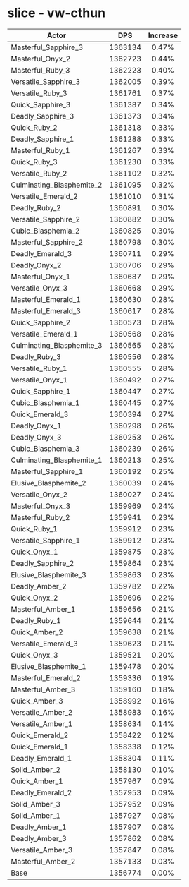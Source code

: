 # slice - vw-cthun
| Actor | DPS | Increase |
|---|:---:|:---:|
|Masterful_Sapphire_3|1363134|0.47%|
|Masterful_Onyx_2|1362723|0.44%|
|Masterful_Ruby_3|1362223|0.40%|
|Versatile_Sapphire_3|1362005|0.39%|
|Versatile_Ruby_3|1361761|0.37%|
|Quick_Sapphire_3|1361387|0.34%|
|Deadly_Sapphire_3|1361373|0.34%|
|Quick_Ruby_2|1361318|0.33%|
|Deadly_Sapphire_1|1361288|0.33%|
|Masterful_Ruby_1|1361267|0.33%|
|Quick_Ruby_3|1361230|0.33%|
|Versatile_Ruby_2|1361102|0.32%|
|Culminating_Blasphemite_2|1361095|0.32%|
|Versatile_Emerald_2|1361010|0.31%|
|Deadly_Ruby_2|1360891|0.30%|
|Versatile_Sapphire_2|1360882|0.30%|
|Cubic_Blasphemia_2|1360825|0.30%|
|Masterful_Sapphire_2|1360798|0.30%|
|Deadly_Emerald_3|1360711|0.29%|
|Deadly_Onyx_2|1360706|0.29%|
|Masterful_Onyx_1|1360687|0.29%|
|Versatile_Onyx_3|1360668|0.29%|
|Masterful_Emerald_1|1360630|0.28%|
|Masterful_Emerald_3|1360617|0.28%|
|Quick_Sapphire_2|1360573|0.28%|
|Versatile_Emerald_1|1360568|0.28%|
|Culminating_Blasphemite_3|1360565|0.28%|
|Deadly_Ruby_3|1360556|0.28%|
|Versatile_Ruby_1|1360555|0.28%|
|Versatile_Onyx_1|1360492|0.27%|
|Quick_Sapphire_1|1360447|0.27%|
|Cubic_Blasphemia_1|1360445|0.27%|
|Quick_Emerald_3|1360394|0.27%|
|Deadly_Onyx_1|1360298|0.26%|
|Deadly_Onyx_3|1360253|0.26%|
|Cubic_Blasphemia_3|1360239|0.26%|
|Culminating_Blasphemite_1|1360213|0.25%|
|Masterful_Sapphire_1|1360192|0.25%|
|Elusive_Blasphemite_2|1360039|0.24%|
|Versatile_Onyx_2|1360027|0.24%|
|Masterful_Onyx_3|1359969|0.24%|
|Masterful_Ruby_2|1359941|0.23%|
|Quick_Ruby_1|1359912|0.23%|
|Versatile_Sapphire_1|1359912|0.23%|
|Quick_Onyx_1|1359875|0.23%|
|Deadly_Sapphire_2|1359864|0.23%|
|Elusive_Blasphemite_3|1359863|0.23%|
|Deadly_Amber_2|1359782|0.22%|
|Quick_Onyx_2|1359696|0.22%|
|Masterful_Amber_1|1359656|0.21%|
|Deadly_Ruby_1|1359644|0.21%|
|Quick_Amber_2|1359638|0.21%|
|Versatile_Emerald_3|1359623|0.21%|
|Quick_Onyx_3|1359521|0.20%|
|Elusive_Blasphemite_1|1359478|0.20%|
|Masterful_Emerald_2|1359336|0.19%|
|Masterful_Amber_3|1359160|0.18%|
|Quick_Amber_3|1358992|0.16%|
|Versatile_Amber_2|1358983|0.16%|
|Versatile_Amber_1|1358634|0.14%|
|Quick_Emerald_2|1358422|0.12%|
|Quick_Emerald_1|1358338|0.12%|
|Deadly_Emerald_1|1358304|0.11%|
|Solid_Amber_2|1358130|0.10%|
|Quick_Amber_1|1357967|0.09%|
|Deadly_Emerald_2|1357953|0.09%|
|Solid_Amber_3|1357952|0.09%|
|Solid_Amber_1|1357927|0.08%|
|Deadly_Amber_1|1357907|0.08%|
|Deadly_Amber_3|1357862|0.08%|
|Versatile_Amber_3|1357847|0.08%|
|Masterful_Amber_2|1357133|0.03%|
|Base|1356774|0.00%|
